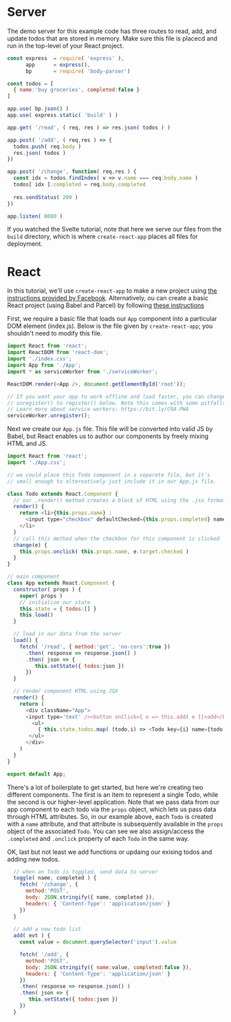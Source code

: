 # Server
The demo server for this example code has three routes to read, add, and update todos that are stored in memory. Make sure this file is placecd and run in the top-level of your React project.

```js
const express  = require( 'express' ),
      app      = express(),
      bp       = require( 'body-parser')

const todos = [
  { name:'buy groceries', completed:false }
]

app.use( bp.json() )
app.use( express.static( 'build' ) )

app.get( '/read', ( req, res ) => res.json( todos ) )

app.post( '/add', ( req,res ) => {
  todos.push( req.body )
  res.json( todos )
})

app.post( '/change', function( req,res ) {
  const idx = todos.findIndex( v => v.name === req.body.name )
  todos[ idx ].completed = req.body.completed
  
  res.sendStatus( 200 )
})

app.listen( 8080 )
```

If you watched the Svelte tutorial, note that here we serve our files from the `build` directory, which is where `create-react-app` places all files for deployment.

# React
In this tutorial, we'll use `create-react-app` to make a new project using [the instructions provided by Facebook](https://github.com/facebook/create-react-app/). Alternatively, ou can create a basic React project (using Babel and Parcel) by following [these instructions](https://createapp.dev/parcel)

First, we require a basic file that loads our `App` component into a particular DOM element (index.js). Below is the file given by `create-react-app`; you shouldn't need to modify this file.

```js
import React from 'react';
import ReactDOM from 'react-dom';
import './index.css';
import App from './App';
import * as serviceWorker from './serviceWorker';

ReactDOM.render(<App />, document.getElementById('root'));

// If you want your app to work offline and load faster, you can change
// unregister() to register() below. Note this comes with some pitfalls.
// Learn more about service workers: https://bit.ly/CRA-PWA
serviceWorker.unregister();
```

Next we create our `App.js` file. This file will be converted into valid JS by Babel, but React enables us to author
our components by freely mixing HTML and JS. 

```js
import React from 'react';
import './App.css';

// we could place this Todo component in a separate file, but it's
// small enough to alternatively just include it in our App.js file.

class Todo extends React.Component {
  // our .render() method creates a block of HTML using the .jsx format
  render() {
    return <li>{this.props.name} : 
      <input type="checkbox" defaultChecked={this.props.completed} name2={this.props.name} onChange={ e => this.change(e) }/>
    </li>
  }
  // call this method when the checkbox for this component is clicked
  change(e) {
    this.props.onclick( this.props.name, e.target.checked )
  }
}

// main component
class App extends React.Component {
  constructor( props ) {
    super( props )
    // initialize our state
    this.state = { todos:[] }
    this.load()
  }

  // load in our data from the server
  load() {
    fetch( '/read', { method:'get', 'no-cors':true })
      .then( response => response.json() )
      .then( json => {
         this.setState({ todos:json }) 
      })
  }

  // render component HTML using JSX 
  render() {
    return (
      <div className="App">
      <input type='text' /><button onClick={ e => this.add( e )}>add</button>
        <ul>
          { this.state.todos.map( (todo,i) => <Todo key={i} name={todo.name} completed={todo.completed} onclick={ this.toggle } /> ) }
       </ul> 
      </div>
    )
  }
}

export default App;
```

There's a lot of boilerplate to get started, but here we're creating two different components. The first is an item to represent a single Todo, while the second is our higher-level application. Note that we pass data from our app component to each todo via the `props` object, which lets us pass data through HTML attributes. So, in our example above, each `Todo` is created with a `name` attribute, and that attribute is subsequently available in the `props` object of the associated `Todo`. You can see we also assign/access the `.completed` and `.onclick` property of each `Todo` in the same way.

OK, last but not least we add functions or updaing our exising todos and adding new todos.

```js
  // when an Todo is toggled, send data to server
  toggle( name, completed ) {
    fetch( '/change', {
      method:'POST',
      body: JSON.stringify({ name, completed }),
      headers: { 'Content-Type': 'application/json' }
    })
  }
 
  // add a new todo list
  add( evt ) {
    const value = document.querySelector('input').value

    fetch( '/add', { 
      method:'POST',
      body: JSON.stringify({ name:value, completed:false }),
      headers: { 'Content-Type': 'application/json' }
    })
    .then( response => response.json() )
    .then( json => {
       this.setState({ todos:json }) 
    })
  }
```
